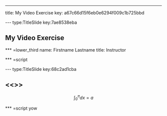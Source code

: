 ---
title: My Video Exercise
key: a67c66d15f6eb0e6294f009c1b725bbd


--- type:TitleSlide key:7ae8538eba
## My Video Exercise

*** =lower_third
name: Firstname Lastname
title: Instructor

*** =script



--- type:TitleSlide key:68c2ad1cba
## <<<New Slide>>>
$$\int_0^\pi dx = a$$

*** =script
yow